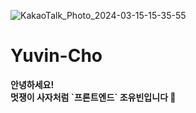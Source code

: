 ![KakaoTalk_Photo_2024-03-15-15-35-55](https://github.com/LikeLion-at-CAU-12th/Yuvin-Cho/assets/154900257/e6c79fbe-af04-4ce6-92d8-19cdd93e7235)

# Yuvin-Cho
<div>
    <b>
    <p style="text-align: center; color: white;">
    <p>안녕하세요!<br>멋쟁이 사자처럼 `프론트엔드` 조유빈입니다 🦁</p></p>
    </b>
    </div